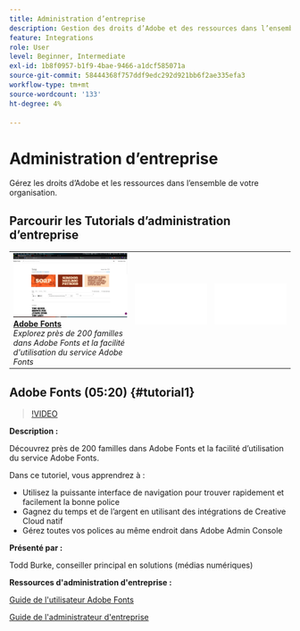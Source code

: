 ```yaml
---
title: Administration d’entreprise
description: Gestion des droits d’Adobe et des ressources dans l’ensemble de votre organisation
feature: Integrations
role: User
level: Beginner, Intermediate
exl-id: 1b8f0957-b1f9-4bae-9466-a1dcf585071a
source-git-commit: 58444368f757ddf9edc292d921bb6f2ae335efa3
workflow-type: tm+mt
source-wordcount: '133'
ht-degree: 4%

---
```


# Administration d’entreprise

Gérez les droits d’Adobe et les ressources dans l’ensemble de votre organisation.

## Parcourir les Tutorials d’administration d’entreprise

<table style="table-layout:fixed">
<tr>
 <td>
   <a href="enterprise.md#tutorial1">
      <img alt="Adobe Fonts" src="../assets/fonts_burke_thumbnail.jpg" />
   </a>
    <div>
   <a href="enterprise.md#tutorial1"><strong>Adobe Fonts</strong></a>
    </div>
    <em>Explorez près de 200 familles dans Adobe Fonts et la facilité d'utilisation du service Adobe Fonts</em>
    <br>
  </td>
  <td>
    <img alt="Espaceur" src="../assets/Whitespacer.png" />
    <div>
    <br>
  </td>
  <td>
    <img alt="Espaceur" src="../assets/Whitespacer.png" />
    <div>
    <br>
  </td>
</tr>
</table>

## Adobe Fonts (05:20) {#tutorial1}

>[!VIDEO](https://video.tv.adobe.com/v/328226?hidetitle=true)

**Description :**

Découvrez près de 200 familles dans Adobe Fonts et la facilité d’utilisation du service Adobe Fonts.

Dans ce tutoriel, vous apprendrez à :
* Utilisez la puissante interface de navigation pour trouver rapidement et facilement la bonne police
* Gagnez du temps et de l’argent en utilisant des intégrations de Creative Cloud natif
* Gérez toutes vos polices au même endroit dans Adobe Admin Console

**Présenté par :**

Todd Burke, conseiller principal en solutions (médias numériques)

**Ressources d&#39;administration d&#39;entreprise :**

[Guide de l&#39;utilisateur Adobe Fonts](https://helpx.adobe.com/fr/fonts/user-guide.html)

[Guide de l&#39;administrateur d&#39;entreprise](https://helpx.adobe.com/fr/enterprise/admin-guide.html)
